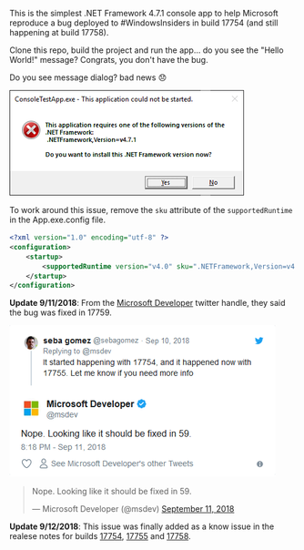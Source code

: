 This is the simplest .NET Framework 4.7.1 console app to help Microsoft reproduce a bug deployed to #WindowsInsiders in build 17754 (and still happening at build 17758).

Clone this repo, build the project and run the app... do you see the "Hello World!" message? Congrats, you don't have the bug.

Do you see message dialog? bad news 😞

![](res/error.png?raw=true)

To work around this issue, remove the `sku` attribute of the `supportedRuntime` in the App.exe.config file.

```xml
<?xml version="1.0" encoding="utf-8" ?>
<configuration>
    <startup> 
        <supportedRuntime version="v4.0" sku=".NETFramework,Version=v4.7.1" />
    </startup>
</configuration>
```

**Update 9/11/2018**: From the [Microsoft Developer](https://twitter.com/msdev) twitter handle, they said the bug was fixed in 17759.

![](res/msdevtwit.png?raw=true)

<blockquote class="twitter-tweet" data-lang="en"><p lang="en" dir="ltr">Nope. Looking like it should be fixed in 59.</p>&mdash; Microsoft Developer (@msdev) <a href="https://twitter.com/msdev/status/1039654320034258947?ref_src=twsrc%5Etfw">September 11, 2018</a></blockquote>
<script async src="https://platform.twitter.com/widgets.js" charset="utf-8"></script>


**Update 9/12/2018**: This issue was finally added as a know issue in the realese notes for builds [17754](https://blogs.windows.com/windowsexperience/2018/09/05/announcing-windows-10-insider-preview-build-17754/), [17755](https://blogs.windows.com/windowsexperience/2018/09/07/announcing-windows-10-insider-preview-build-17755/) and [17758](https://blogs.windows.com/windowsexperience/2018/09/11/announcing-windows-10-insider-preview-build-17758/).